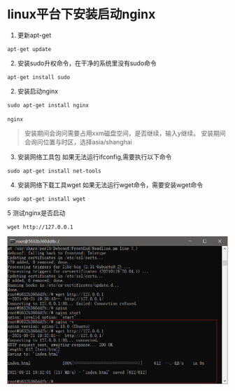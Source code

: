 linux平台下安装启动nginx
============================
1. 更新apt-get
```shell
apt-get update
```

2. 安装sudo升权命令，在干净的系统里没有sudo命令
```
apt-get install sudo
```
2. 安装启动nginx
```shell
sudo apt-get install nginx

nginx
```
>安装期间会询问需要占用xxm磁盘空间，是否继续，输入y继续。
>安装期间会询问位置与时区，选择asia/shanghai

3. 安装网络工具包
如果无法运行ifconfig,需要执行以下命令
```shell
sudo apt-get install net-tools
```
4. 安装网络下载工具wget
如果无法运行wget命令，需要安装wget命令
```shell
sudo apt-get install wget
```
5 测试nginx是否启动
```shell
wget http://127.0.0.1
```
![测试是否启动](nginx-linux.img/test%20start.png)
